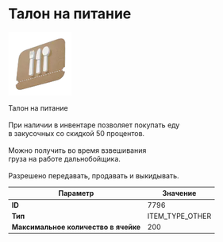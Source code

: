 # Талон на питание

![Item Image](../img/7796.webp?raw=true)

Талон на питание<br><br>При наличии в инвентаре позволяет покупать еду<br>в закусочных со скидкой 50 процентов.<br><br>Можно получить во время взвешивания<br>груза на работе дальнобойщика.<br><br>Разрешено передавать, продавать и выкидывать.


| Параметр | Значение |
|----------|----------|
| **ID** | 7796 |
| **Тип** | ITEM_TYPE_OTHER |
| **Максимальное количество в ячейке** | 200 |


